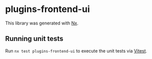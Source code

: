 # plugins-frontend-ui

This library was generated with [Nx](https://nx.dev).

## Running unit tests

Run `nx test plugins-frontend-ui` to execute the unit tests via [Vitest](https://vitest.dev/).
